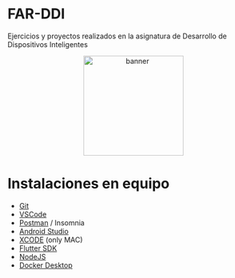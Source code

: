 # FAR-DDI
Ejercicios y proyectos realizados en la asignatura de Desarrollo de Dispositivos Inteligentes

<p align="center">
    <img src="https://encrypted-tbn0.gstatic.com/images?q=tbn:ANd9GcQypF4Rf1DaeT5WKC8aXM02WdcQd1H65bNNLw&usqp=CAU" alt="banner" width="200">
</p>

# Instalaciones en equipo

- [Git](https://git-scm.com/)
- [VSCode](https://code.visualstudio.com/)
- [Postman](https://www.postman.com/)  / Insomnia
- [Android Studio](https://developer.android.com/studio?hl=es-419)
- [XCODE](https://apps.apple.com/es/app/xcode/id497799835?mt=12) (only MAC)
- [Flutter SDK](https://docs.flutter.dev/get-started/install)
- [NodeJS](https://nodejs.org/en)
- [Docker Desktop](https://www.docker.com/products/docker-desktop/)
 